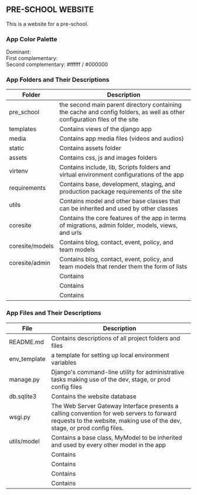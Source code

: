 ## PRE-SCHOOL WEBSITE
This is a website for a pre-school.

### App Color Palette
Dominant:  
First complementary:  
Second complementary: #ffffff / #000000

### App Folders and Their Descriptions

| Folder      | Description |
| ----------- | ----------- |
| pre_school      | the second main parent directory containing the cache and config folders, as well as other configuration files of the site     |
| templates   | Contains views of the django app        |
| media   | Contains app media files (videos and audios)       |
| static   | Contains assets folder      |
| assets   | Contains css, js and images folders       |
| virtenv   | Contains include, lib, Scripts folders and virtual environment configurations of the app      |
| requirements   | Contains base, development, staging, and production package requirements of the site       |
| utils   | Contains model and other base classes that can be inherited and used by other classes      |
| coresite   | Contains the core features of the app in terms of migrations, admin folder, models, views, and urls       |
| coresite/models   | Contains blog, contact, event, policy, and team models      |
| coresite/admin   | Contains blog, contact, event, policy, and team models that render them the form of lists       |
|    | Contains        |
|    | Contains        |
|    | Contains        |




### App Files and Their Descriptions

| File      | Description |
| --------- | ----------- |
| README.md      | Contains descriptions of all project folders and files       |
| env_template   | a template for setting up local environment variables        |
| manage.py   | Django's command-line utility for administrative tasks making use of the dev, stage, or prod config files       |
| db.sqlite3   | Contains the website database       |
| wsgi.py   | The Web Server Gateway Interface presents a calling convention for web servers to forward requests to the website, making use of the dev, stage, or prod config files.        |
| utils/model   | Contains a base class, MyModel to be inherited and used by every other model in the app       |
|    | Contains        |
|    | Contains        |
|    | Contains        |
|    | Contains        |